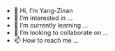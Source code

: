 - 👋 Hi, I’m Yang-Zinan
- 👀 I’m interested in ...
- 🌱 I’m currently learning ...
- 💞️ I’m looking to collaborate on ...
- 📫 How to reach me ...

<!---
Yang-Zinan/Yang-Zinan is a ✨ special ✨ repository because its `README.md` (this file) appears on your GitHub profile.
You can click the Preview link to take a look at your changes.
--->
